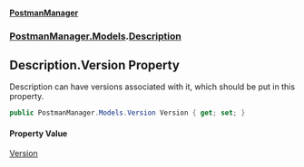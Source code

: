 #### [PostmanManager](PostmanManager.md 'PostmanManager')
### [PostmanManager.Models](PostmanManager.md#PostmanManager.Models 'PostmanManager.Models').[Description](PostmanManager.md#PostmanManager.Models.Description 'PostmanManager.Models.Description')

## Description.Version Property

Description can have versions associated with it, which should be put in this property.

```csharp
public PostmanManager.Models.Version Version { get; set; }
```

#### Property Value
[Version](PostmanManager.md#PostmanManager.Models.Version 'PostmanManager.Models.Version')